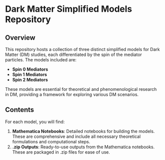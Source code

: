 # Dark Matter Simplified Models Repository

## Overview
This repository hosts a collection of three distinct simplified models for Dark Matter (DM) studies, each differentiated by the spin of the mediator particles. The models included are:

- **Spin 0 Mediators**
- **Spin 1 Mediators**
- **Spin 2 Mediators**

These models are essential for theoretical and phenomenological research in DM, providing a framework for exploring various DM scenarios.

## Contents
For each model, you will find:

1. **Mathematica Notebooks**: Detailed notebooks for building the models. These are comprehensive and include all necessary theoretical formulations and computational steps.
2. **.zip Outputs**: Ready-to-use outputs from the Mathematica notebooks. These are packaged in .zip files for ease of use.

